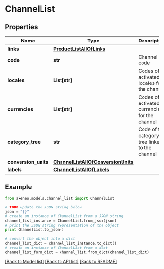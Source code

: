 # ChannelList


## Properties
Name | Type | Description | Notes
------------ | ------------- | ------------- | -------------
**links** | [**ProductListAllOfLinks**](ProductListAllOfLinks.md) |  | [optional] 
**code** | **str** | Channel code | 
**locales** | **List[str]** | Codes of activated locales for the channel | 
**currencies** | **List[str]** | Codes of activated currencies for the channel | 
**category_tree** | **str** | Code of the category tree linked to the channel | 
**conversion_units** | [**ChannelListAllOfConversionUnits**](ChannelListAllOfConversionUnits.md) |  | [optional] 
**labels** | [**ChannelListAllOfLabels**](ChannelListAllOfLabels.md) |  | [optional] 

## Example

```python
from akeneo.models.channel_list import ChannelList

# TODO update the JSON string below
json = "{}"
# create an instance of ChannelList from a JSON string
channel_list_instance = ChannelList.from_json(json)
# print the JSON string representation of the object
print ChannelList.to_json()

# convert the object into a dict
channel_list_dict = channel_list_instance.to_dict()
# create an instance of ChannelList from a dict
channel_list_form_dict = channel_list.from_dict(channel_list_dict)
```
[[Back to Model list]](../README.md#documentation-for-models) [[Back to API list]](../README.md#documentation-for-api-endpoints) [[Back to README]](../README.md)


